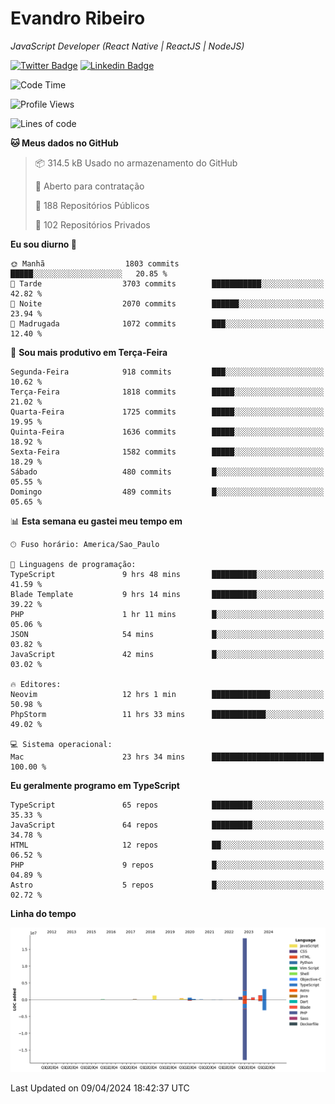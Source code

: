# Evandro **Ribeiro**

*JavaScript Developer (React Native | ReactJS | NodeJS)*

[![Twitter Badge](https://img.shields.io/badge/-@ribeiroevandro-201B2D?style=flat-square&labelColor=201B2D&logo=twitter&logoColor=white&link=https://twitter.com/ribeiroevandro)](https://twitter.com/ribeiroevandro) 
[![Linkedin Badge](https://img.shields.io/badge/-Evandro%20Ribeiro-201B2D?style=flat-square&logo=Linkedin&logoColor=white&link=https://www.linkedin.com/in/ribeiroevandro)](https://www.linkedin.com/in/ribeiroevandro) 


<!--START_SECTION:waka-->
![Code Time](http://img.shields.io/badge/Code%20Time-3%2C799%20hrs%2027%20mins-blue)

![Profile Views](http://img.shields.io/badge/Visualizac%C3%B5es%20do%20perfil-3-blue)

![Lines of code](https://img.shields.io/badge/Desde%20o%20Hello%20World%20eu%20escrevi-27.6%20million%20linhas%20de%20c%C3%B3digo-blue)

**🐱 Meus dados no GitHub** 

> 📦 314.5 kB Usado no armazenamento do GitHub 
 > 
> 💼 Aberto para contratação
 > 
> 📜 188 Repositórios Públicos 
 > 
> 🔑 102 Repositórios Privados 
 > 
**Eu sou diurno 🐤** 

```text
🌞 Manhã                  1803 commits        █████░░░░░░░░░░░░░░░░░░░░   20.85 % 
🌆 Tarde                  3703 commits        ███████████░░░░░░░░░░░░░░   42.82 % 
🌃 Noite                  2070 commits        ██████░░░░░░░░░░░░░░░░░░░   23.94 % 
🌙 Madrugada              1072 commits        ███░░░░░░░░░░░░░░░░░░░░░░   12.40 % 
```
📅 **Sou mais produtivo em Terça-Feira** 

```text
Segunda-Feira            918 commits         ███░░░░░░░░░░░░░░░░░░░░░░   10.62 % 
Terça-Feira              1818 commits        █████░░░░░░░░░░░░░░░░░░░░   21.02 % 
Quarta-Feira             1725 commits        █████░░░░░░░░░░░░░░░░░░░░   19.95 % 
Quinta-Feira             1636 commits        █████░░░░░░░░░░░░░░░░░░░░   18.92 % 
Sexta-Feira              1582 commits        █████░░░░░░░░░░░░░░░░░░░░   18.29 % 
Sábado                   480 commits         █░░░░░░░░░░░░░░░░░░░░░░░░   05.55 % 
Domingo                  489 commits         █░░░░░░░░░░░░░░░░░░░░░░░░   05.65 % 
```


📊 **Esta semana eu gastei meu tempo em** 

```text
🕑︎ Fuso horário: America/Sao_Paulo

💬 Linguagens de programação: 
TypeScript               9 hrs 48 mins       ██████████░░░░░░░░░░░░░░░   41.59 % 
Blade Template           9 hrs 14 mins       ██████████░░░░░░░░░░░░░░░   39.22 % 
PHP                      1 hr 11 mins        █░░░░░░░░░░░░░░░░░░░░░░░░   05.06 % 
JSON                     54 mins             █░░░░░░░░░░░░░░░░░░░░░░░░   03.82 % 
JavaScript               42 mins             █░░░░░░░░░░░░░░░░░░░░░░░░   03.02 % 

🔥 Editores: 
Neovim                   12 hrs 1 min        █████████████░░░░░░░░░░░░   50.98 % 
PhpStorm                 11 hrs 33 mins      ████████████░░░░░░░░░░░░░   49.02 % 

💻 Sistema operacional: 
Mac                      23 hrs 34 mins      █████████████████████████   100.00 % 
```

**Eu geralmente programo em TypeScript** 

```text
TypeScript               65 repos            █████████░░░░░░░░░░░░░░░░   35.33 % 
JavaScript               64 repos            █████████░░░░░░░░░░░░░░░░   34.78 % 
HTML                     12 repos            ██░░░░░░░░░░░░░░░░░░░░░░░   06.52 % 
PHP                      9 repos             █░░░░░░░░░░░░░░░░░░░░░░░░   04.89 % 
Astro                    5 repos             █░░░░░░░░░░░░░░░░░░░░░░░░   02.72 % 
```



**Linha do tempo**

![Lines of Code chart](https://raw.githubusercontent.com/ribeiroevandro/ribeiroevandro/main/assets/bar_graph.png)


 Last Updated on 09/04/2024 18:42:37 UTC
<!--END_SECTION:waka-->
